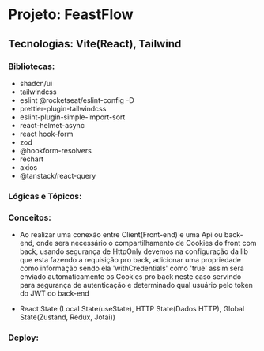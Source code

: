 # Projeto: FeastFlow

## Tecnologias: Vite(React), Tailwind

### Bibliotecas:

- shadcn/ui
- tailwindcss
- eslint @rocketseat/eslint-config -D
- prettier-plugin-tailwindcss
- eslint-plugin-simple-import-sort
- react-helmet-async
- react hook-form
- zod
- @hookform-resolvers
- rechart
- axios
- @tanstack/react-query

### Lógicas e Tópicos:

### Conceitos:

- Ao realizar uma conexão entre Client(Front-end) e uma Api ou back-end, onde sera necessário o compartilhamento de Cookies do front com back,
  usando segurança de HttpOnly devemos na configuração da lib que esta fazendo a requisição pro back, adicionar uma propriedade como informação sendo ela
  'withCredentials' como 'true' assim sera enviado automaticamente os Cookies pro back neste caso servindo para segurança de autenticação e determinado qual usuário pelo token do JWT do back-end

- React State (Local State(useState), HTTP State(Dados HTTP), Global State(Zustand, Redux, Jotai))

### Deploy:
